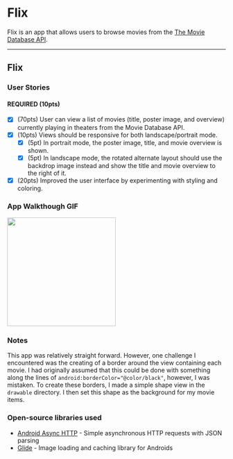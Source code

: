 # Flix
Flix is an app that allows users to browse movies from the [The Movie Database API](http://docs.themoviedb.apiary.io/#).

---

## Flix

### User Stories

#### REQUIRED (10pts)
- [X] (70pts) User can view a list of movies (title, poster image, and overview) currently playing in theaters from the Movie Database API.
- [X] (10pts) Views should be responsive for both landscape/portrait mode.
   - [X] (5pt) In portrait mode, the poster image, title, and movie overview is shown.
   - [X] (5pt) In landscape mode, the rotated alternate layout should use the backdrop image instead and show the title and movie overview to the right of it.
- [X] (20pts) Improved the user interface by experimenting with styling and coloring.

### App Walkthough GIF

<img src="https://media.giphy.com/media/YR97slzApAiQpWo40p/giphy.gif" width=250><br>

### Notes
This app was relatively straight forward. However, one challenge I encountered was the creating of a border around the view containing each movie. I had originally assumed that this could be done with something along the lines of `android:borderColor="@color/black"`, however, I was mistaken. To create these borders, I made a simple shape view in the `drawable` directory. I then set this shape as the background for my movie items. 

### Open-source libraries used

- [Android Async HTTP](https://github.com/codepath/CPAsyncHttpClient) - Simple asynchronous HTTP requests with JSON parsing
- [Glide](https://github.com/bumptech/glide) - Image loading and caching library for Androids
